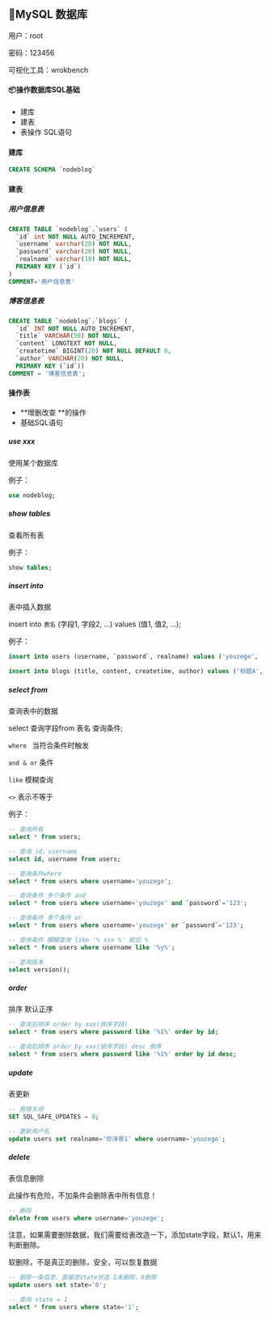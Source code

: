 ## 🐰MySQL 数据库



用户：root

密码：123456



可视化工具：wrokbench





#### 📦操作数据库SQL基础

- 建库
- 建表
- 表操作 SQL语句



#### 建库

```sql
CREATE SCHEMA `nodeblog`
```



#### 建表

##### 用户信息表

```sql
CREATE TABLE `nodeblog`.`users` (
  `id` int NOT NULL AUTO_INCREMENT,
  `username` varchar(20) NOT NULL,
  `password` varchar(20) NOT NULL,
  `realname` varchar(10) NOT NULL,
  PRIMARY KEY (`id`)
) 
COMMENT='用户信息表'
```

##### 博客信息表

```sql
CREATE TABLE `nodeblog`.`blogs` (
  `id` INT NOT NULL AUTO_INCREMENT,
  `title` VARCHAR(50) NOT NULL,
  `content` LONGTEXT NOT NULL,
  `createtime` BIGINT(20) NOT NULL DEFAULT 0,
  `author` VARCHAR(20) NOT NULL,
  PRIMARY KEY (`id`))
COMMENT = '博客信息表';
```



#### 操作表

- **增删改查 **的操作
- 基础SQL语句



##### use xxx 

使用某个数据库

例子：

```sql
use nodeblog;
```



##### show tables

查看所有表

例子：

```sql
show tables; 
```



##### insert into 

表中插入数据

insert into `表名` (字段1, 字段2, ...) values (值1, 值2, ...);

例子：

```sql
insert into users (username, `password`, realname) values ('youzege', '123', '你泽哥');

insert into blogs (title, content, createtime, author) values ('标题A', '内容A', '1647357512634', 'youzege');
```



##### select from

查询表中的数据

select 查询字段from 表名 查询条件;

`where `  当符合条件时触发

`and & or`  条件

`like`  模糊查询

`<>`  表示不等于

例子：

```sql
-- 查询所有
select * from users;

-- 查询 id，username
select id, username from users;

-- 查询条件where
select * from users where username='youzege';

-- 查询条件 多个条件 and
select * from users where username='youzege' and `password`='123';

-- 查询条件 多个条件 or
select * from users where username='youzege' or `password`='123';

-- 查询条件 模糊查询 like '% xxx %' 前后 % 
select * from users where username like '%y%';

-- 查询版本
select version();
```



##### order

排序 默认正序

```sql
-- 查询后排序 order by xxx(排序字段)
select * from users where password like '%1%' order by id;

-- 查询后排序 order by xxx(排序字段) desc 倒序
select * from users where password like '%1%' order by id desc;
```



##### update

表更新

```sql
-- 报错关闭
SET SQL_SAFE_UPDATES = 0;

-- 更新用户名
update users set realname='你泽哥1' where username='youzege';
```



##### delete

表信息删除

此操作有危险，不加条件会删除表中所有信息！

```sql
-- 删除
delete from users where username='youzege';
```



注意，如果需要删除数据，我们需要给表改造一下，添加state字段，默认1，用来判断删除。

软删除，不是真正的删除，安全，可以恢复数据

```sql
-- 删除一条信息，直接改state状态 1未删除，0删除
update users set state='0';

-- 查询 state = 1
select * from users where state='1';
```

